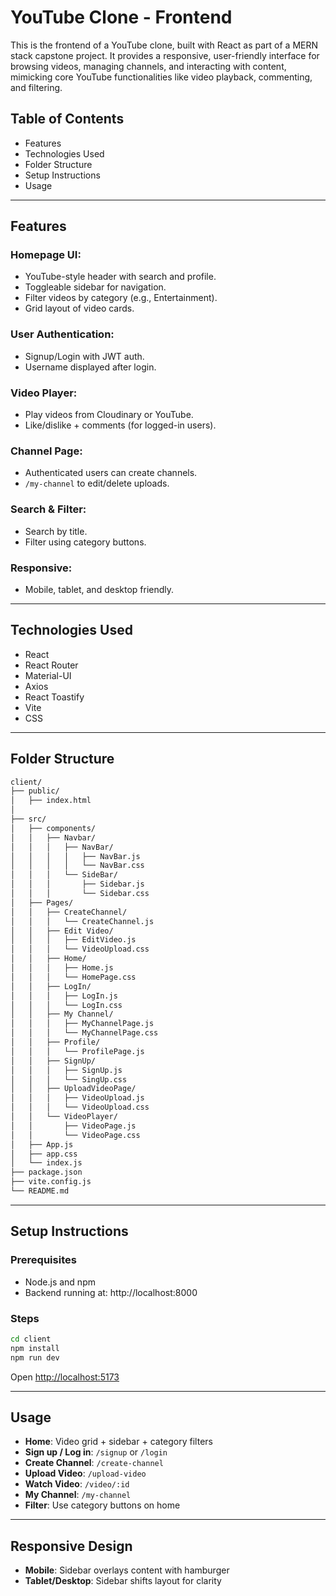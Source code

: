 # YouTube Clone - Frontend

This is the frontend of a YouTube clone, built with React as part of a MERN stack capstone project. It provides a responsive, user-friendly interface for browsing videos, managing channels, and interacting with content, mimicking core YouTube functionalities like video playback, commenting, and filtering.

## Table of Contents
- Features
- Technologies Used
- Folder Structure
- Setup Instructions
- Usage

---

## Features

### Homepage UI:
- YouTube-style header with search and profile.
- Toggleable sidebar for navigation.
- Filter videos by category (e.g., Entertainment).
- Grid layout of video cards.

### User Authentication:
- Signup/Login with JWT auth.
- Username displayed after login.

### Video Player:
- Play videos from Cloudinary or YouTube.
- Like/dislike + comments (for logged-in users).

### Channel Page:
- Authenticated users can create channels.
- `/my-channel` to edit/delete uploads.

### Search & Filter:
- Search by title.
- Filter using category buttons.

### Responsive:
- Mobile, tablet, and desktop friendly.

---

## Technologies Used
- React
- React Router
- Material-UI
- Axios
- React Toastify
- Vite
- CSS

---

## Folder Structure

```bash
client/
├── public/
│   ├── index.html
│   
├── src/
│   ├── components/
│   │   ├── Navbar/
│   │   │   ├── NavBar/
│   │   │   │   ├── NavBar.js
│   │   │   │   └── NavBar.css
│   │   │   └── SideBar/
│   │   │       ├── Sidebar.js
│   │   │       └── Sidebar.css
│   ├── Pages/
│   │   ├── CreateChannel/
│   │   │   └── CreateChannel.js
│   │   ├── Edit Video/
│   │   │   ├── EditVideo.js
│   │   │   └── VideoUpload.css
│   │   ├── Home/
│   │   │   ├── Home.js
│   │   │   └── HomePage.css
│   │   ├── LogIn/
│   │   │   ├── LogIn.js
│   │   │   └── LogIn.css
│   │   ├── My Channel/
│   │   │   ├── MyChannelPage.js
│   │   │   └── MyChannelPage.css
│   │   ├── Profile/
│   │   │   └── ProfilePage.js
│   │   ├── SignUp/
│   │   │   ├── SignUp.js
│   │   │   └── SingUp.css
│   │   ├── UploadVideoPage/
│   │   │   ├── VideoUpload.js
│   │   │   └── VideoUpload.css
│   │   └── VideoPlayer/
│   │       ├── VideoPage.js
│   │       └── VideoPage.css
│   ├── App.js
│   ├── app.css
│   └── index.js
├── package.json
├── vite.config.js
└── README.md
```

---

## Setup Instructions

### Prerequisites
- Node.js and npm
- Backend running at: http://localhost:8000

### Steps

```bash
cd client
npm install
npm run dev
```

Open [http://localhost:5173](http://localhost:5173)

---

## Usage

- **Home**: Video grid + sidebar + category filters
- **Sign up / Log in**: `/signup` or `/login`
- **Create Channel**: `/create-channel`
- **Upload Video**: `/upload-video`
- **Watch Video**: `/video/:id`
- **My Channel**: `/my-channel`
- **Filter**: Use category buttons on home

---

## Responsive Design

- **Mobile**: Sidebar overlays content with hamburger
- **Tablet/Desktop**: Sidebar shifts layout for clarity


